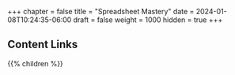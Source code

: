 +++
chapter = false
title = "Spreadsheet Mastery"
date = 2024-01-08T10:24:35-06:00
draft = false
weight = 1000
hidden = true
+++

## Content Links

{{% children %}}
